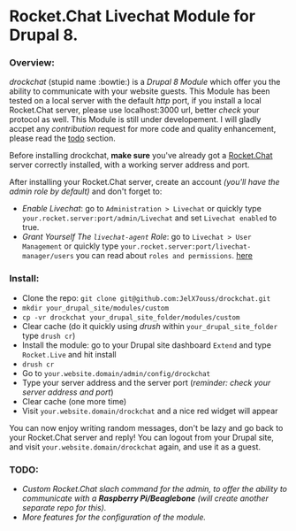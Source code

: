 # Rocket.Chat Livechat Module for Drupal 8.



### Overview:

_drockchat_ (stupid name :bowtie:) is a _Drupal 8 Module_ which offer you the ability to communicate with your website guests. This Module has been tested on a local server with the default _http_ port, if you install a local Rocket.Chat server, please use localhost:3000 url, better _check_ your protocol as well.
This Module is still under developement. I will gladly accpet any _contribution_ request for more code and quality enhancement, please read the [todo](https://github.com/JelX7ouss/drockchat#todo) section.

Before installing drockchat, **make sure** you've already got a [Rocket.Chat](https://github.com/RocketChat/Rocket.Chat) server correctly installed, with a working server address and port.

After installing your Rocket.Chat server, create an account _(you'll have the admin role by default)_ and don't forget to:

- _Enable Livechat_: go to `Administration > Livechat` or quickly type `your.rocket.server:port/admin/Livechat` and set `Livechat enabled` to true.
- _Grant Yourself The `livechat-agent` Role_: go to `Livechat > User Management` or quickly type `your.rocket.server:port/livechat-manager/users` you can read about `roles and permissions`. [here](https://github.com/RocketChat/Rocket.Chat/wiki/Roles-and-Permissions)

### Install:

- Clone the repo: `git clone git@github.com:JelX7ouss/drockchat.git`
- `mkdir your_drupal_site/modules/custom`
- `cp -vr drockchat your_drupal_site_folder/modules/custom`
- Clear cache (do it quickly using _drush_ within `your_drupal_site_folder` type `drush cr`) 
- Install the module: go to your Drupal site dashboard `Extend` and type `Rocket.Live` and hit install
- `drush cr`
- Go to `your.website.domain/admin/config/drockchat`
- Type your server address and the server port (_reminder: check your server address and port_)
- Clear cache (one more time)
- Visit `your.website.domain/drockchat` and a nice red widget will appear


You can now enjoy writing random messages, don't be lazy and go back to your Rocket.Chat server and reply!
You can logout from your Drupal site, and visit `your.website.domain/drockchat` again, and use it as a guest.



### TODO:

- _Custom Rocket.Chat slach command for the admin, to offer the ability to communicate with a **Raspberry Pi/Beaglebone** (will create another separate repo for this)._
- _More features for the configuration of the module._
